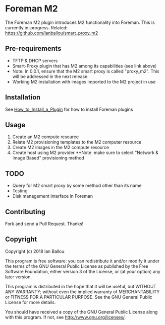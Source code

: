 # Foreman M2

The Foreman M2 plugin introduces M2 functionality into Foreman.  This is currently in-progress.  Related: https://github.com/ianballou/smart_proxy_m2

## Pre-requirements

- TFTP & DHCP servers
- Smart-Proxy plugin that has M2 among its capabilities (see link above)
- Note: In 0.0.1, ensure that the M2 smart proxy is called "proxy_m2".  This will be addressed in the next release.
- Working M2 installation with images imported to the M2 project in use

## Installation

See [How_to_Install_a_Plugin](http://projects.theforeman.org/projects/foreman/wiki/How_to_Install_a_Plugin)
for how to install Foreman plugins

## Usage

1) Create an M2 compute resource
2) Relate M2 provisioning templates to the M2 computer resource
3) Create M2 images in the M2 compute resource
4) Create host using M2 provider  **Note: make sure to select "Network & Image Based" provisioning method

## TODO

- Query for M2 smart proxy by some method other than its name
- Testing
- Disk management interface in Foreman

## Contributing

Fork and send a Pull Request. Thanks!

## Copyright

Copyright (c) 2018 Ian Ballou

This program is free software: you can redistribute it and/or modify
it under the terms of the GNU General Public License as published by
the Free Software Foundation, either version 3 of the License, or
(at your option) any later version.

This program is distributed in the hope that it will be useful,
but WITHOUT ANY WARRANTY; without even the implied warranty of
MERCHANTABILITY or FITNESS FOR A PARTICULAR PURPOSE.  See the
GNU General Public License for more details.

You should have received a copy of the GNU General Public License
along with this program.  If not, see <http://www.gnu.org/licenses/>.

